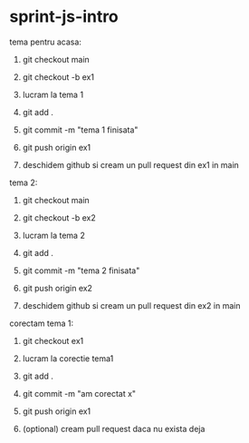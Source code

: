 # sprint-js-intro
tema pentru acasa:

1. git checkout main

2. git checkout -b ex1

3. lucram la tema 1

4. git add .

5. git commit -m "tema 1 finisata"

6. git push origin ex1

7. deschidem github si cream un pull request din ex1 in main



tema 2:

1. git checkout main

2. git checkout -b ex2

3. lucram la tema 2

4. git add .

5. git commit -m "tema 2 finisata"

6. git push origin ex2

7. deschidem github si cream un pull request din ex2 in main





corectam tema 1:

1. git checkout ex1

2. lucram la corectie tema1

3. git add .

4. git commit -m "am corectat x"

5. git push origin ex1

6. (optional) cream pull request daca nu exista deja